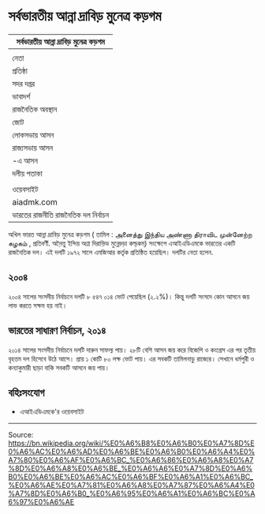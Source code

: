 # সর্বভারতীয় আন্না দ্রাবিড় মুনেত্র কড়গম

| সর্বভারতীয় আন্না দ্রাবিড় মুনেত্র কড়গম |
| --- |
|  |
| নেতা |
| প্রতিষ্ঠা |
| সদর দপ্তর |
| ভাবাদর্শ |
| রাজনৈতিক অবস্থান |
| জোট |
| লোকসভায় আসন |
| রাজ্যসভায় আসন |
| -এ আসন |
| দলীয় পতাকা |
|  |
| ওয়েবসাইট |
| aiadmk.com |
| ভারতের রাজনীতি রাজনৈতিক দল নির্বাচন |

অখিল ভারত আন্না দ্রাবিড় মুনেত্র কড়গম ( তামিল : அனைத்து இந்திய அண்ணா திராவிட முன்னேற்ற கழகம் , প্রতিবর্ণী. অন়ৈত্তু ইন্দিয় অণ্ণা দিরাভ়িড মুন়্ন়েড়্ড়া কল্ড়কম্) সংক্ষেপে এআইএডিএমকে ভারতের একটি রাজনৈতিক দল।
এই দলটি ১৯৭২ সালে এমজিআর কর্তৃক প্রতিষ্ঠিত হয়েছিল। দলটির নেতা হলেন.

## ২০০৪

২০০৪ সালের সংসদীয় নির্বাচনে দলটি ৮ ৫৪৭ ০১৪ ভোট পেয়েছিল (২.২%)।
কিন্তু দলটি সংসদে কোন আসনে জয় লাভ করতে সক্ষম হয় নাই।

## ভারতের সাধারণ নির্বাচন, ২০১৪

২০১৪ সালের সংসদীয় নির্বাচনে দলটি দারুন সাফল্য পায়। ২৮টি বেশি আসন জয় করে বিজেপি ও কংগ্রেস এর পর তৃতীয় বৃহত্তম দল হিসেবে উঠে আসে। প্রায় ১ কোটি ৮০ লক্ষ ভোট পায়। এর সবকটি তামিলনাড়ু রাজ্যের। সেখানে ধর্মপুরী ও কন্যাকুমারী ছাড়া বাকি সবকটি আসনে জয় পায়।

## বহিঃসংযোগ

- এআইএডিএমকে'র ওয়েবসাইট

---
Source: https://bn.wikipedia.org/wiki/%E0%A6%B8%E0%A6%B0%E0%A7%8D%E0%A6%AC%E0%A6%AD%E0%A6%BE%E0%A6%B0%E0%A6%A4%E0%A7%80%E0%A6%AF%E0%A6%BC_%E0%A6%86%E0%A6%A8%E0%A7%8D%E0%A6%A8%E0%A6%BE_%E0%A6%A6%E0%A7%8D%E0%A6%B0%E0%A6%BE%E0%A6%AC%E0%A6%BF%E0%A6%A1%E0%A6%BC_%E0%A6%AE%E0%A7%81%E0%A6%A8%E0%A7%87%E0%A6%A4%E0%A7%8D%E0%A6%B0_%E0%A6%95%E0%A6%A1%E0%A6%BC%E0%A6%97%E0%A6%AE
